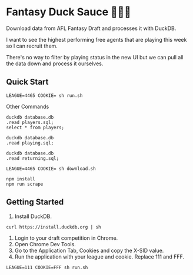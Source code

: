 # Fantasy Duck Sauce 🔮🦆🍅

Download data from AFL Fantasy Draft and processes it with DuckDB.

I want to see the highest performing free agents that are playing this week so I can recruit them.

There's no way to filter by playing status in the new UI but we can pull all the data down and process it ourselves.

## Quick Start

```
LEAGUE=4465 COOKIE= sh run.sh
```

Other Commands
```
duckdb database.db
.read players.sql;
select * from players;
```
```
duckdb database.db
.read playing.sql;
```
```
duckdb database.db
.read returning.sql;
```
```
LEAGUE=4465 COOKIE= sh download.sh
```
```
npm install
npm run scrape
```

## Getting Started

1. Install DuckDB.

```
curl https://install.duckdb.org | sh
```

1. Login to your draft competition in Chrome.
1. Open Chrome Dev Tools.
1. Go to the Application Tab, Cookies and copy the X-SID value.
1. Run the application with your league and cookie. Replace 111 and FFF.

```
LEAGUE=111 COOKIE=FFF sh run.sh
```
